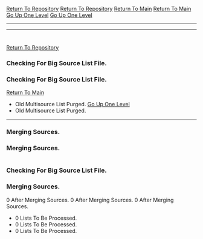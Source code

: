 [Return To Repository](https://github.com/DigitalWarrior/piholeparser/)
[Return To Repository](https://github.com/DigitalWarrior/piholeparser/)
[Return To Main](https://github.com/DigitalWarrior/piholeparser/blob/master/RecentRunLogs/Mainlog.md)
[Return To Main](https://github.com/DigitalWarrior/piholeparser/blob/master/RecentRunLogs/Mainlog.md)
[Go Up One Level](https://github.com/DigitalWarrior/piholeparser/blob/master/RecentRunLogs/TopLevelScripts/10-Running-Initial-Tasks.md)
[Go Up One Level](https://github.com/DigitalWarrior/piholeparser/blob/master/RecentRunLogs/TopLevelScripts/10-Running-Initial-Tasks.md)
____________________________________
____________________________________
# 
# 
[Return To Repository](https://github.com/DigitalWarrior/piholeparser/)
### Checking For Big Source List File.
### Checking For Big Source List File.
[Return To Main](https://github.com/DigitalWarrior/piholeparser/blob/master/RecentRunLogs/Mainlog.md)
* Old Multisource List Purged.
[Go Up One Level](https://github.com/DigitalWarrior/piholeparser/blob/master/RecentRunLogs/TopLevelScripts/10-Running-Initial-Tasks.md)
* Old Multisource List Purged.
____________________________________
### Merging Sources.
### Merging Sources.
# 
### Checking For Big Source List File.
### Merging Sources.
0 After Merging Sources.
0 After Merging Sources.
0 After Merging Sources.
* 0 Lists To Be Processed.
* 0 Lists To Be Processed.
* 0 Lists To Be Processed.
